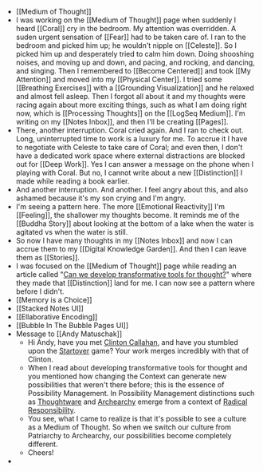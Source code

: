 - [[Medium of Thought]]
- I was working on the [[Medium of Thought]] page when suddenly I heard [[Coral]] cry in the bedroom. My attention was overridden. A suden urgent sensation of [[Fear]] had to be taken care of. I ran to the bedroom and picked him up; he wouldn't nipple on [[Celeste]]. So I picked him up and desperately tried to calm him down. Doing shooshing noises, and moving up and down, and pacing, and rocking, and dancing, and singing. Then I remembered to [[Become Centered]] and took [[My Attention]] and moved into my [[Physical Center]]. I tried some [[Breathing Exercises]] with a [[Grounding Visualization]] and he relaxed and almost fell asleep. Then I forgot all about it and my thoughts were racing again about more exciting things, such as what I am doing right now, which is [[Processing Thoughts]] on the [[LogSeq Medium]]. I'm writing on my [[Notes Inbox]], and then I'll be creating [[Pages]].
- There, another interruption. Coral cried again. And I ran to check out. Long, uninterrupted time to work is a luxury for me. To accrue it I have to negotiate with Celeste to take care of Coral; and even then, I don't have a dedicated work space where external distractions are blocked out for [[Deep Work]]. Yes I can answer a message on the phone when I playing with Coral. But no, I cannot write about a new [[Distinction]] I made while reading a book earlier.
- And another interruption. And another. I feel angry about this, and also ashamed because it's my son crying and I'm angry.
- I'm seeing a pattern here. The more [[Emotional Reactivity]] I'm [[Feeling]], the shallower my thoughts become. It reminds me of the [[Buddha Story]] about looking at the bottom of a lake when the water is agitated vs when the water is still.
- So now I have many thoughts in my [[Notes Inbox]] and now I can accrue them to my [[Digital Knowledge Garden]]. And then I can leave them as [[Stories]].
- I was focused on the [[Medium of Thought]] page while reading an article called "[Can we develop transformative tools for thought?](https://numinous.productions/ttft/)" where they made that [[Distinction]] land for me. I can now see a pattern where before I didn't.
- [[Memory is a Choice]]
- [[Stacked Notes UI]]
- [[Ellaborative Encoding]]
- [[Bubble In The Bubble Pages UI]]
- Message to [[Andy Matuschak]]
	- Hi Andy, have you met [Clinton Callahan](https://www.clintoncallahan.org/), and have you stumbled upon the [Startover](https://howtoplay.mystrikingly.com/) game? Your work merges incredibly with that of Clinton.
	- When I read about developing transformative tools for thought and you mentioned how changing the Context can generate new possibilities that weren't there before; this is the essence of Possibility Management. In Possibility Management distinctions such as [Thoughtware](https://numinous.productions/ttft/) and [Archearchy](https://archearchy.mystrikingly.com/) emerge from a context of [Radical Responsibility](https://radicalresponsibility.mystrikingly.com/).
	- You see, what I came to realize is that it's possible to see a culture as a Medium of Thought. So when we switch our culture from Patriarchy to Archearchy, our possibilities become completely different.
	- Cheers!
-
